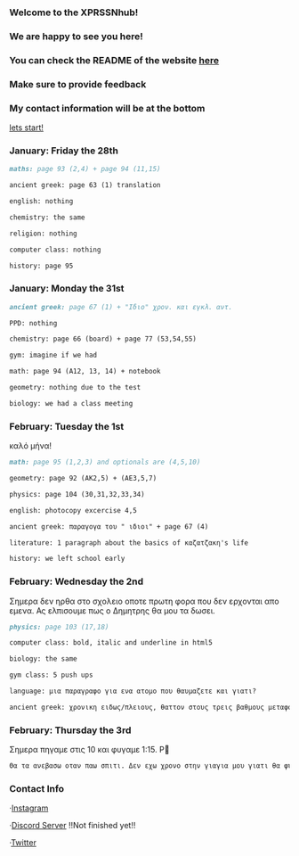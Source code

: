 ### Welcome to the XPRSSNhub!
### We are happy to see you here!
### You can check the README of the website [here](https://github.com/XPRSSNalt/xprssnalt.github.io/blob/main/README.md)
### Make sure to provide feedback
### My contact information will be at the bottom

[lets start!](https://curiouscat.club/240AIF)

### January: Friday the 28th
```markdown
maths: page 93 (2,4) + page 94 (11,15)

ancient greek: page 63 (1) translation

english: nothing

chemistry: the same

religion: nothing

computer class: nothing

history: page 95
```

### January: Monday the 31st
```markdown
ancient greek: page 67 (1) + "Ιδιο" χρον. και εγκλ. αντ.

PPD: nothing

chemistry: page 66 (board) + page 77 (53,54,55)

gym: imagine if we had

math: page 94 (A12, 13, 14) + notebook

geometry: nothing due to the test

biology: we had a class meeting
```

### February: Tuesday the 1st
καλό μήνα!
```markdown
math: page 95 (1,2,3) and optionals are (4,5,10)

geometry: page 92 (AK2,5) + (AE3,5,7)

physics: page 104 (30,31,32,33,34)

english: photocopy excercise 4,5

ancient greek: παραγογα του " ιδιοι" + page 67 (4)

literature: 1 paragraph about the basics of καζατζακη's life

history: we left school early
```


### February: Wednesday the 2nd
Σημερα δεν ηρθα στο σχολειο οποτε πρωτη φορα που δεν ερχονται απο εμενα. Ας ελπισουμε πως ο Δημητρης θα μου τα δωσει.
```markdown
physics: page 103 (17,18)

computer class: bold, italic and underline in html5

biology: the same

gym class: 5 push ups

language: μια παραγραφο για ενα ατομο που θαυμαζετε και γιατι?

ancient greek: χρονικη ειδως/πλειους, θαττον στους τρεις βαθμους μεταφορα. + κλινω "των μακρυ τοιχων"
```


### February: Thursday the 3rd
Σημερα πηγαμε στις 10 και φυγαμε 1:15. P💯
```markdown
Θα τα ανεβασω οταν παω σπιτι. Δεν εχω χρονο στην γιαγια μου γιατι θα φυγω σε λιγο :(
```
### Contact Info

·[Instagram](https://www.instagram.com/_xprssn_/)

·[Discord Server](https://discord.gg/Wr4ZRVze) !!Not finished yet!!

·[Twitter](https://twitter.com/XPRSSN1)
